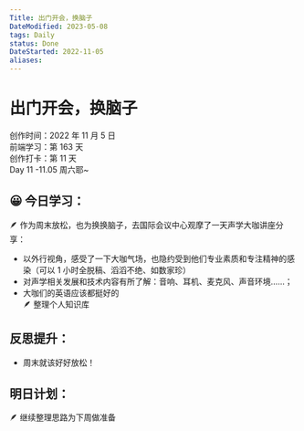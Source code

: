 ```yaml
---
Title: 出门开会，换脑子
DateModified: 2023-05-08
tags: Daily
status: Done
DateStarted: 2022-11-05
aliases:
---
```


# 出门开会，换脑子

创作时间：2022 年 11 月 5 日  
前端学习：第 163 天  
创作打卡：第 11 天  
Day 11 -11.05 周六耶~

## 😀 今日学习：

🪶 作为周末放松，也为换换脑子，去国际会议中心观摩了一天声学大咖讲座分享：

- 以外行视角，感受了一下大咖气场，也隐约受到他们专业素质和专注精神的感染（可以 1 小时全脱稿、滔滔不绝、如数家珍）
- 对声学相关发展和技术内容有所了解：音响、耳机、麦克风、声音环境……；
- 大咖们的英语应该都挺好的  
  🪶 整理个人知识库

## 反思提升：

- 周末就该好好放松！

## 明日计划：

🪶 继续整理思路为下周做准备
